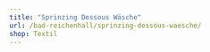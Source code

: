 ```yaml
---
title: "Sprinzing Dessous Wäsche"
url: /bad-reichenhall/sprinzing-dessous-waesche/
shop: Textil
---
```

